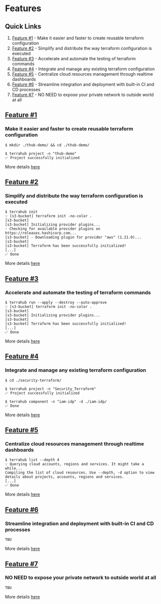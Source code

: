 # Features

## Quick Links

1. [Feature \#1](#features-1) -
Make it easier and faster to create reusable terraform configuration
2. [Feature \#2](#features-2) -
Simplify and distribute the way terraform configuration is executed
3. [Feature \#3](#features-3) -
Accelerate and automate the testing of terraform commands
4. [Feature \#4](#features-4) -
Integrate and manage any existing terraform configuration
5. [Feature \#5](#features-5) -
Centralize cloud resources management through realtime dashboards
6. [Feature \#6](#features-6) -
Streamline integration and deployment with built-in CI and CD processes
7. [Feature \#7](#features-7) -
NO NEED to expose your private network to outside world at all


## [Feature \#1](features1.md)

### Make it easier and faster to create reusable terraform configuration

```shell
$ mkdir ./thub-demo/ && cd ./thub-demo/

$ terrahub project -n "thub-demo"
✅ Project successfully initialized
```

More details [here](features1.md)


## [Feature \#2](features2.md)

### Simplify and distribute the way terraform configuration is executed

```shell
$ terrahub init
💡 [s3-bucket] terraform init -no-color .
[s3-bucket]
[s3-bucket] Initializing provider plugins...
- Checking for available provider plugins on https://releases.hashicorp.com...
[s3-bucket] - Downloading plugin for provider "aws" (1.21.0)...
[s3-bucket]
[s3-bucket] Terraform has been successfully initialized!
[...]
✅ Done
```

More details [here](features2.md)


## [Feature \#3](features3.md)

### Accelerate and automate the testing of terraform commands

```shell
$ terrahub run --apply --destroy --auto-approve
💡 [s3-bucket] terraform init -no-color .
[s3-bucket]
[s3-bucket] Initializing provider plugins...
[s3-bucket]
[s3-bucket] Terraform has been successfully initialized!
[...]
✅ Done
```

More details [here](features3.md)


## [Feature \#4](features4.md)

### Integrate and manage any existing terraform configuration

```shell
$ cd ./security-terraform/

$ terrahub project -n "Security_Terraform"
✅ Project successfully initialized

$ terrahub component -n "iam-idp" -d ./iam-idp/
✅ Done
```

More details [here](features4.md)


## [Feature \#5](features5.md)

### Centralize cloud resources management through realtime dashboards

```shell
$ terrahub list --depth 4
💡 Querying cloud accounts, regions and services. It might take a while...
Compiling the list of cloud resources. Use --depth, -d option to view details about projects, accounts, regions and services.
[...]
✅ Done
```

More details [here](features5.md)


## [Feature \#6](features6.md)

### Streamline integration and deployment with built-in CI and CD processes

```
TBU
```

More details [here](features6.md)


## [Feature \#7](features7.md)

### NO NEED to expose your private network to outside world at all

```
TBU
```

More details [here](features7.md)
